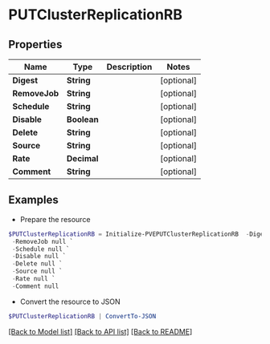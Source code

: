 # PUTClusterReplicationRB
## Properties

Name | Type | Description | Notes
------------ | ------------- | ------------- | -------------
**Digest** | **String** |  | [optional] 
**RemoveJob** | **String** |  | [optional] 
**Schedule** | **String** |  | [optional] 
**Disable** | **Boolean** |  | [optional] 
**Delete** | **String** |  | [optional] 
**Source** | **String** |  | [optional] 
**Rate** | **Decimal** |  | [optional] 
**Comment** | **String** |  | [optional] 

## Examples

- Prepare the resource
```powershell
$PUTClusterReplicationRB = Initialize-PVEPUTClusterReplicationRB  -Digest null `
 -RemoveJob null `
 -Schedule null `
 -Disable null `
 -Delete null `
 -Source null `
 -Rate null `
 -Comment null
```

- Convert the resource to JSON
```powershell
$PUTClusterReplicationRB | ConvertTo-JSON
```

[[Back to Model list]](../README.md#documentation-for-models) [[Back to API list]](../README.md#documentation-for-api-endpoints) [[Back to README]](../README.md)

